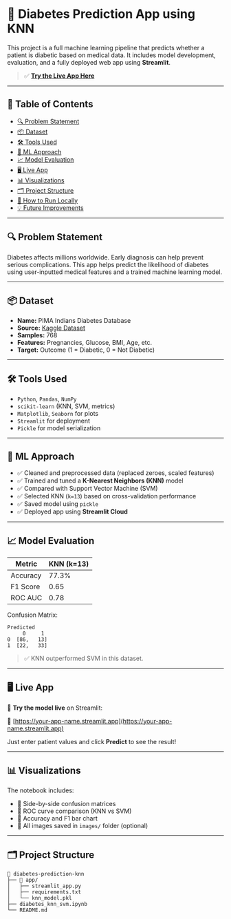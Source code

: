 # 🧪 Diabetes Prediction App using KNN

This project is a full machine learning pipeline that predicts whether a patient is diabetic based on medical data. It includes model development, evaluation, and a fully deployed web app using **Streamlit**.

> ✅ **[Try the Live App Here](https://your-app-name.streamlit.app)**

---

## 📌 Table of Contents

* [🔍 Problem Statement](#-problem-statement)
* [📦 Dataset](#-dataset)
* [🛠️ Tools Used](#-tools-used)
* [🧠 ML Approach](#-ml-approach)
* [📈 Model Evaluation](#-model-evaluation)
* [🖥️ Live App](#-live-app)
* [📊 Visualizations](#-visualizations)
* [🗂️ Project Structure](#-project-structure)
* [🚀 How to Run Locally](#-how-to-run-locally)
* [💡 Future Improvements](#-future-improvements)

---

## 🔍 Problem Statement

Diabetes affects millions worldwide. Early diagnosis can help prevent serious complications. This app helps predict the likelihood of diabetes using user-inputted medical features and a trained machine learning model.

---

## 📦 Dataset

* **Name:** PIMA Indians Diabetes Database
* **Source:** [Kaggle Dataset](https://www.kaggle.com/datasets/uciml/pima-indians-diabetes-database)
* **Samples:** 768
* **Features:** Pregnancies, Glucose, BMI, Age, etc.
* **Target:** Outcome (1 = Diabetic, 0 = Not Diabetic)

---

## 🛠️ Tools Used

* `Python`, `Pandas`, `NumPy`
* `scikit-learn` (KNN, SVM, metrics)
* `Matplotlib`, `Seaborn` for plots
* `Streamlit` for deployment
* `Pickle` for model serialization

---

## 🧠 ML Approach

* ✅ Cleaned and preprocessed data (replaced zeroes, scaled features)
* ✅ Trained and tuned a **K-Nearest Neighbors (KNN)** model
* ✅ Compared with Support Vector Machine (SVM)
* ✅ Selected KNN (`k=13`) based on cross-validation performance
* ✅ Saved model using `pickle`
* ✅ Deployed app using **Streamlit Cloud**

---

## 📈 Model Evaluation

| Metric   | KNN (k=13) |
| -------- | ---------- |
| Accuracy | 77.3%      |
| F1 Score | 0.65       |
| ROC AUC  | 0.78       |

Confusion Matrix:

```
Predicted
     0     1
0  [86,   13]
1  [22,   33]
```

> ✅ KNN outperformed SVM in this dataset.

---

## 🖥️ Live App

🎯 **Try the model live** on Streamlit:

🔗 [https://your-app-name.streamlit.app](https://your-app-name.streamlit.app)

Just enter patient values and click **Predict** to see the result!

---

## 📊 Visualizations

The notebook includes:

* 🔹 Side-by-side confusion matrices
* 🔹 ROC curve comparison (KNN vs SVM)
* 🔹 Accuracy and F1 bar chart
* 📁 All images saved in `images/` folder (optional)

---

## 🗂️ Project Structure

```
📁 diabetes-prediction-knn
├── 📁 app/
│   ├── streamlit_app.py
│   ├── requirements.txt
│   └── knn_model.pkl
├── diabetes_knn_svm.ipynb
└── README.md
